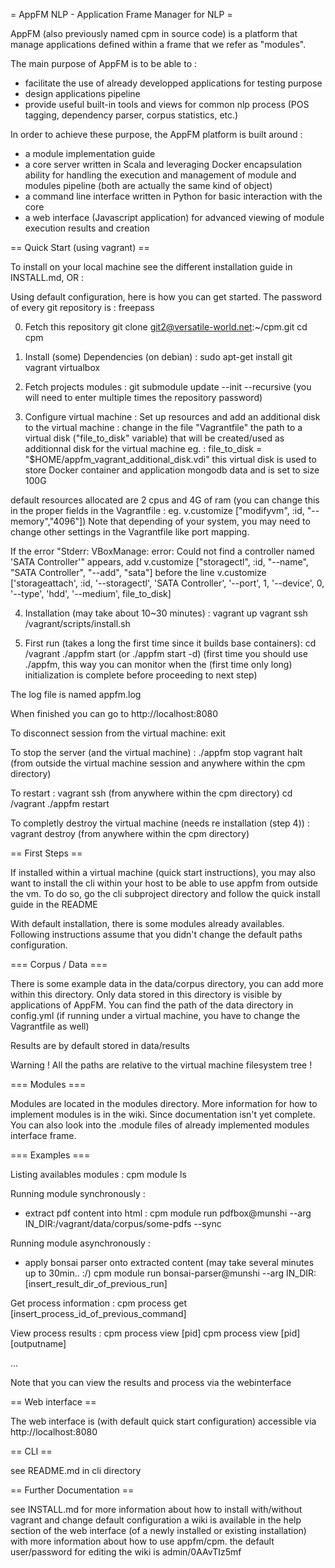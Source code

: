 = AppFM NLP - Application Frame Manager for NLP =

AppFM (also previously named cpm in source code) is a platform that manage applications defined within a frame that we refer as "modules". 

The main purpose of AppFM is to be able to :

- facilitate the use of already developped applications for testing purpose
- design applications pipeline
- provide useful built-in tools and views for common nlp process (POS tagging, dependency parser, corpus statistics, etc.)

In order to achieve these purpose, the AppFM platform is built around :

- a module implementation guide
- a core server written in Scala and leveraging Docker encapsulation ability for handling the execution and management of module and modules pipeline (both are actually the same kind of object)
- a command line interface written in Python for basic interaction with the core
- a web interface (Javascript application) for advanced viewing of module execution results and creation


== Quick Start (using vagrant) ==

To install on your local machine see the different installation guide in INSTALL.md, OR :

Using default configuration, here is how you can get started.
The password of every git repository is : freepass

0. Fetch this repository
git clone git2@versatile-world.net:~/cpm.git
cd cpm

1. Install (some) Dependencies (on debian) :
sudo apt-get install git vagrant virtualbox 

2. Fetch projects modules :
git submodule update --init --recursive
(you will need to enter multiple times the repository password)

3. Configure virtual machine : Set up resources and add an additional disk to the virtual machine :
change in the file "Vagrantfile" the path to a virtual disk ("file_to_disk" variable) that will be created/used as additionnal disk for the virtual machine
eg. : file_to_disk = "$HOME/appfm_vagrant_additional_disk.vdi"
this virtual disk is used to store Docker container and application mongodb data and is set to size 100G

default resources allocated are 2 cpus and 4G of ram (you can change this in the proper fields in the Vagrantfile : eg. v.customize ["modifyvm", :id, "--memory","4096"])
Note that depending of your system, you may need to change other settings in the Vagrantfile like port mapping.

If the error "Stderr: VBoxManage: error: Could not find a controller named 'SATA Controller'" appears, add 
v.customize ["storagectl", :id, "--name", "SATA Controller", "--add", "sata"]
before the line 
v.customize ['storageattach', :id, '--storagectl', 'SATA Controller', '--port', 1, '--device', 0, '--type', 'hdd', '--medium', file_to_disk]



4. Installation (may take about 10~30 minutes) :
vagrant up
vagrant ssh
/vagrant/scripts/install.sh


5. First run (takes a long the first time since it builds base containers):
cd /vagrant
./appfm start (or ./appfm start -d)
(first time you should use ./appfm, this way you can monitor when the (first time only long) initialization is complete before proceeding to next step)


The log file is named appfm.log

When finished you can go to http://localhost:8080

To disconnect session from the virtual machine:
exit

To stop the server (and the virtual machine) :
./appfm stop
vagrant halt (from outside the virtual machine session and anywhere within the cpm directory)

To restart :
vagrant ssh (from anywhere within the cpm directory)
cd /vagrant
./appfm restart

To completly destroy the virtual machine (needs re installation (step 4)) :
vagrant destroy (from anywhere within the cpm directory)

== First Steps ==

If installed within a virtual machine (quick start instructions), you may also want to install the cli within your host to be able to use appfm from outside the vm.
To do so, go the cli subproject directory and follow the quick install guide in the README 

With default installation, there is some modules already availables.
Following instructions assume that you didn't change the default paths configuration.

=== Corpus / Data ===

There is some example data in the data/corpus directory, you can add more within this directory.
Only data stored in this directory is visible by applications of AppFM.
You can find the path of the data directory in config.yml (if running under a virtual machine, you have to change the Vagrantfile as well)

Results are by default stored in data/results

Warning ! All the paths are relative to the virtual machine filesystem tree !

=== Modules ===

Modules are located in the modules directory. More information for how to implement modules is in the wiki.
Since documentation isn't yet complete. You can also look into the .module files of already implemented modules interface frame.

=== Examples ===

Listing availables modules :
cpm module ls

Running module synchronously :
- extract pdf content into html :
cpm module run pdfbox@munshi --arg IN_DIR:/vagrant/data/corpus/some-pdfs --sync

Running module asynchronously :
- apply bonsai parser onto extracted content (may take several minutes up to 30min.. :/)
cpm module run bonsai-parser@munshi --arg IN_DIR:[insert_result_dir_of_previous_run]

Get process information :
cpm process get [insert_process_id_of_previous_command]

View process results :
cpm process view [pid]
cpm process view [pid] [outputname]

...

Note that you can view the results and process via the webinterface





== Web interface ==

The web interface is (with default quick start configuration) accessible via http://localhost:8080

== CLI ==

see README.md in cli directory

== Further Documentation ==

see INSTALL.md for more information about how to install with/without vagrant and change default configuration
a wiki is available in the help section of the web interface (of a newly installed or existing installation) with more information about how to use appfm/cpm.
the default user/password for editing the wiki is admin/0AAvTIz5mf
